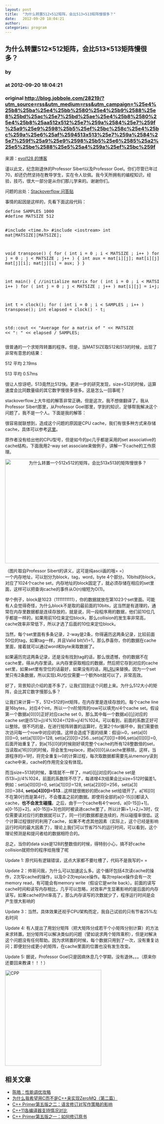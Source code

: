 ```yaml
---
layout: post
title:  "为什么转置512×512矩阵，会比513×513矩阵慢很多？"
date:   2012-09-20 18:04:21
author: 
categories: program
---
```


## 为什么转置512×512矩阵，会比513×513矩阵慢很多？
### by 
### at 2012-09-20 18:04:21
### original <http://blog.jobbole.com/28219/?utm_source=rss&utm_medium=rss&utm_campaign=%25e4%25b8%25ba%25e4%25bb%2580%25e4%25b9%2588%25e8%25bd%25ac%25e7%25bd%25ae%25e4%25b8%2580%25e4%25b8%25aa512x512%25e7%259a%2584%25e7%259f%25a9%25e9%2598%25b5%25ef%25bc%258c%25e4%25bc%259a%25e6%25af%2594513x513%25e7%259a%2584%25e7%259f%25a9%25e9%2598%25b5%25e6%2585%25a2%25e5%25be%2588%25e5%25a4%259a%25ef%25bc%259f>

<p>来源：<a href="http://evol128.is-programmer.com/posts/35453.html">evol128 的博客</a></p>
<p>谨以此文，纪念刚退休的Professor Sibert以及Professor Goel。你们尽管已年过70，却还仍然坚持在教导学生，实在令人钦佩。我今天所拥有的编程知识，经验，技巧，很大一部分是从你们那儿学来的。谢谢你们。</p>
<p>问题的出处：<a href="http://stackoverflow.com/questions/11413855/why-is-transposing-a-matrix-of-512x512-much-slower-than-transposing-a-matrix-of">Stackoverflow 问答贴</a><span></span></p>
<p>事情的起因是这样的，先看下面这段代码：</p>
<pre>define SAMPLES 1000
#define MATSIZE 512

#include &lt;time.h&gt;
#include &lt;iostream&gt;
int mat[MATSIZE][MATSIZE];

void transpose()
{
   for ( int i = 0 ; i &lt; MATSIZE ; i++ )
   for ( int j = 0 ; j &lt; MATSIZE ; j++ )
   {
       int aux = mat[i][j];
       mat[i][j] = mat[j][i];
       mat[j][i] = aux;
   }
}

int main()
{
   //initialize matrix
   for ( int i = 0 ; i &lt; MATSIZE ; i++ )
   for ( int j = 0 ; j &lt; MATSIZE ; j++ )
       mat[i][j] = i+j;

   int t = clock();
   for ( int i = 0 ; i &lt; SAMPLES ; i++ )
       transpose();
   int elapsed = clock() - t;

   std::cout &lt;&lt; &quot;Average for a matrix of &quot; &lt;&lt; MATSIZE &lt;&lt; &quot;: &quot; &lt;&lt; elapsed / SAMPLES;</pre>
<p>很普通的一个求矩阵转置的程序。但是，当MATSIZE取512和513的时候，出现了非常有意思的结果：</p>
<p>512 平均 2.19ms</p>
<p>513 平均 0.57ms</p>
<p>很让人惊讶吧，513竟然比512快。更进一步的研究发现，size=512的时候，运算速度会比同数量级的其它数字慢很多很多。这是怎么一回事呢？</p>
<p>stackoverflow上大牛给的解答非常正确，但是这次，我不想做翻译了。我从Professor Sibert那里，从Professor Goel那里，学到的知识，足够帮我解决这个问题了，我不是一个人。下面是我的解答：</p>
<p>很容易就联想到，造成这个问题的原因是CPU cache，我们有很多种方式来存储cache，具体可以参考<a href="http://en.wikipedia.org/wiki/CPU_cache">这里</a>。</p>
<p>原作者没有给出他的CPU型号，但是如今的pc几乎都是采用的set associative的cache结构，下面我用2-way set associate来做例子，讲解一下cache的工作原理。</p>
<p style="text-align:center"><a href="http://blog.jobbole.com/wp-content/uploads/2012/09/FCAF201F-BCC1-426F-B585-23D8CEADDD3E.jpg" rel="lightbox[28219]" title="为什么转置一个512x512的矩阵，会比513x513的矩阵慢很多？"><img title="为什么转置一个512x512的矩阵，会比513x513的矩阵慢很多？" src="http://blog.jobbole.com/wp-content/uploads/2012/09/FCAF201F-BCC1-426F-B585-23D8CEADDD3E.jpg" alt="为什么转置一个512x512的矩阵，会比513x513的矩阵慢很多？" width="525" height="342"></a></p>
<p>（图片取自Professor Sibert的讲义，这可是纯ascii画的哦= =）<br>
一个内存地址，可以划分为block，tag，word，byte 4个部分。10bits的block，对应了1024个cache set，内存地址的block固定了，就必须存储在相应的set里面，这样可以把查询cache的事件从O(n)缩短为O(1)。</p>
<p>举个例子，block是1023（1111111111），你的数据就放在第1023个set里面。可能有人会觉得奇怪，为什么block不是取的最前面的10bits，这当然是有道理的，通常在内存里数据都是连续存放的，就是说，同一段程序用的数据，他们前10位几乎都是一样的，如果用前10位来定位block，那么collision的发生率非常高，cache效率非常低下，所以才选了后面的10位来定位block。</p>
<p>当然，每个set里面有多条记录，2-way是2条，你得遍历这两条记录，比较前面50位的tag，如果tag一样，并且Valid bit(V)=1，那么恭喜你，你的数据在cache里面，接着就可以通过word和byte来取数据了。</p>
<p>如果遍历完这两条记录，还是没有找到tag的话，那么很遗憾，你的数据不在cache里，得从内存里读。从内存里获取相应的数据，然后把它存到对应的cache set里，如果set里有空位的话最好，如果没有的话，用<a href="http://en.wikipedia.org/wiki/Cache_algorithms#Least_Recently_Used">LRU</a>来替换。因为一个set里只有2条数据，所以实现LRU仅仅需要一个额外bit就可以了，非常高效。</p>
<p>好了，背景知识介绍的差不多了，让我们回到这个问题上来。为什么512大小的矩阵，会比其它数字慢那么多？</p>
<p>让我们来计算一下，512×512的int矩阵，在内存里是连续存放的。每个cache line是16bytes，对应4个int，所以一个n阶矩阵的row可以填充n/4个cache set。假设第一个数据a[0][0]正好对应cache set 0，那么其中每一个数据a[i][j]对应的cache set是(512i+j)/4%1024=(128i+j/4)%1024。可以看到，前面的系数正好可以整除。很不巧的是，在进行矩阵转置的运算时，在第2个for循环中，我们需要依次访问每一个row中对应i的值。这样会造成下面的结果：假设i=0，set(a[0][0])=0, set(a[1][0])=128, set(a[2][0])=256…set(a[7][0])=896,set(a[0][0])=0,后面开始重复了，到a[15][0]的时候刚好填完整个cache的所有128整数倍的set，当读取a[16][0]的时候，将会发生replace，把a[0][0]从cache里移除。这样，当源程序的i=1时，将完全重复i=0的计算过程，每次取数据都需要先从memory读到cache中来，cache的作用完全没有体现。</p>
<p>而当size=513的时候，事情就不一样了，mat[i][j]对应的cache set是(513i+j)/4%1024，前面的系数除不尽了，每递增4次结果会比size=512时偏差1。例如：set(a[0][0])=0, set(a[1][0])=128, set(a[2][0])=256，set(a[3][0])=384, <strong>set(a[4][0])=513</strong>…这样就很微妙的把cache set给错开了。a[16][0]不在第0行而是第4行，不会覆盖之前的数据。即使将全部的a[0-15][i]都读入cache，<strong>也不会发生碰撞</strong>。之后，由于一个cache有4个word，a[0-15][i+1]，a[0-15][i+2]，a[0-15][i+3]也同时被读进cache里了，所以计算i+1,i+2,i+3时，仅仅需要读对应行的数据就可以了，同一行的数据都是连续的，所以碰撞率很低。这个计算过程很好的利用了cache，如果不考虑其他因素（实际上，这个已经是影响运行时间的最大因素了），理论上我们可以节省75%的运行时间，可以看到，这个理论预测是和提问者给的数据相符合的。</p>
<p>总之，当你的data size是128的整数倍的时候，得特别小心，搞不好cache collision就把你的程序给拖慢了呢</p>
<p>Update 1: 原代码有逻辑错误，这点大家都不要吐槽了，代码不是我写的= =</p>
<p>Update 2：帅哥问我，为什么可以加速这么多。这个循环包括4次读cache的操作，2次写cache的操作，以及0-2次replace操作。每次replace操作会有一次memory read，有可能会有memory write（假设它是write back）。前面的读写cache时间和读写内存相比，几乎可以忽略，对效率产生显著影响的是后面的内存读写。如果cache的hit率高了，那么内存读写的次数就少了，程序运行时间是会产生很大影响的</p>
<p>Update 3：当然，具体效果还视乎CPU架构而定，我自己试验的只有节省25%左右时间</p>
<p>Update 4: 有人提出了用划分矩阵（把大矩阵分成若干个小矩阵分别计算）的方法来求转置。划分矩阵可以解决类似的问题（譬如说求两个矩阵乘积），但是对解决这个问题没有任何帮助。因为求转置的时候，每个数据只用到了一次，没有重复访问；即便划分成更小的矩阵，在cache里面的位置也没有发生改变。</p>
<p>Update 5: 据说，Professor Goel只是因病休息几个学期，没有退休。。。（原来你还要回来教课！！！）</p>
<p><a href="http://blog.jobbole.com/wp-content/uploads/2012/09/cplusplus.jpg" rel="lightbox[28219]" title="为什么转置一个512x512的矩阵，会比513x513的矩阵慢很多？"><img title="为什么转置一个512x512的矩阵，会比513x513的矩阵慢很多？" src="http://blog.jobbole.com/wp-content/uploads/2012/09/cplusplus.jpg" alt="CPP" width="315" height="314"></a></p>
<h2>相关文章</h2><ul><li><a href="http://blog.jobbole.com/22176/" title="陈皓：性能调优攻略">陈皓：性能调优攻略</a></li><li><a href="http://blog.jobbole.com/26314/" title="为什么我希望用C而不是C++来实现ZeroMQ（第二篇）">为什么我希望用C而不是C++来实现ZeroMQ（第二篇）</a></li><li><a href="http://blog.jobbole.com/25428/" title="C++ Primer第五版之二：语言修订对写作策略的影响">C++ Primer第五版之二：语言修订对写作策略的影响</a></li><li><a href="http://blog.jobbole.com/25300/" title="C++11各编译器支持情况对比">C++11各编译器支持情况对比</a></li><li><a href="http://blog.jobbole.com/25199/" title="C++ Primer第五版之一：如何修订原书">C++ Primer第五版之一：如何修订原书</a></li></ul>